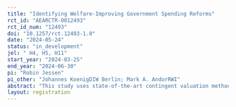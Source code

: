 ```yaml
---
title: "Identifying Welfare-Improving Government Spending Reforms"
rct_id: "AEARCTR-0012493"
rct_id_num: "12493"
doi: "10.1257/rct.12493-1.0"
date: "2024-05-24"
status: "in_development"
jel: " H4, H5, H11"
start_year: "2024-03-25"
end_year: "2024-06-30"
pi: "Robin Jessen"
pi_other: "Johannes KoenigDIW Berlin; Mark A. AndorRWI"
abstract: "This study uses state-of-the-art contingent valuation methods to identify welfare improving government spending reforms. In particular, it identifies on which areas of government activity spending should be increased or decreased from a welfare economic perspective. To this end, we ask the survey participants binary questions if they would agree to a reform that would increase government spending in a specific area and would raise their personal income tax burden by a specific amount. The size of the tax burden is randomized across individuals. This allows us to estimate the distribution of the willingness to pay for increases in government spending. If aggregate willingness to pay exceeds the cost, than an increase in spending is generally welfare improving. "
layout: registration
---
```


